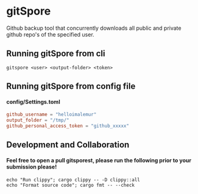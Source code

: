 # gitSpore
Github backup tool that concurrently downloads all public and private github repo's of the specified user.

## Running gitSpore from cli
    gitspore <user> <output-folder> <token>

## Running gitSpore from config file
#### config/Settings.toml
```toml
github_username = "helloimalemur"
output_folder = "/tmp/"
github_personal_access_token = "github_xxxxx"
```

## Development and Collaboration
#### Feel free to open a pull gitsporest, please run the following prior to your submission please!
    echo "Run clippy"; cargo clippy -- -D clippy::all
    echo "Format source code"; cargo fmt -- --check

####
